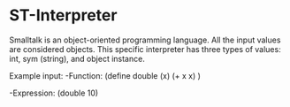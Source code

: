 # ST-Interpreter
Smalltalk is an object-oriented programming language. All the input values are considered objects. This specific interpreter has three types of values: int, sym (string), and object instance. 

Example input:
  -Function: (define double (x) (+ x x) )
  
  -Expression: (double 10)
